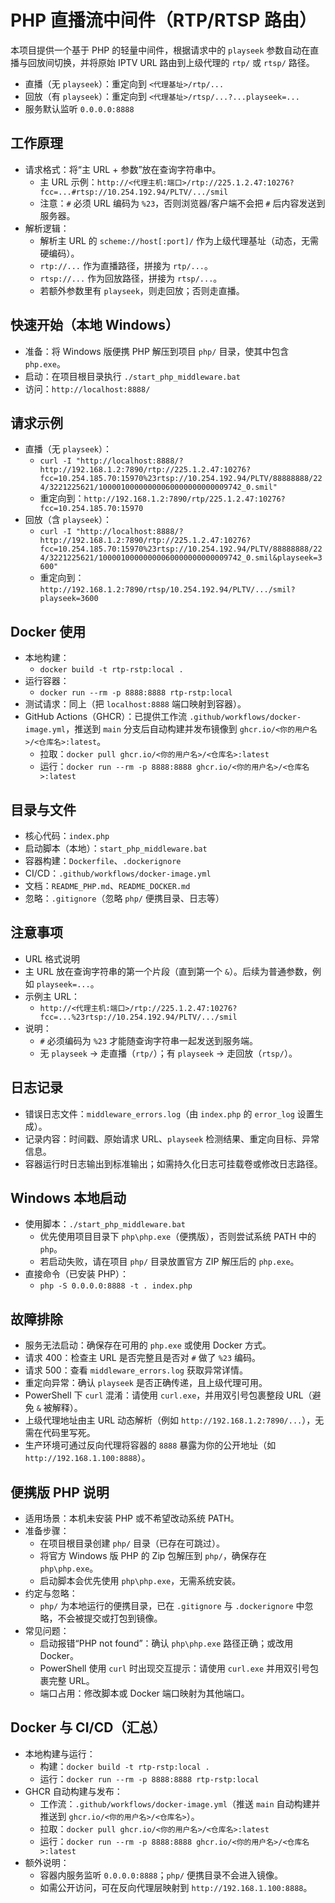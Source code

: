 # PHP 直播流中间件（RTP/RTSP 路由）

本项目提供一个基于 PHP 的轻量中间件，根据请求中的 `playseek` 参数自动在直播与回放间切换，并将原始 IPTV URL 路由到上级代理的 `rtp/` 或 `rtsp/` 路径。

- 直播（无 `playseek`）：重定向到 `<代理基址>/rtp/...`
- 回放（有 `playseek`）：重定向到 `<代理基址>/rtsp/...?...playseek=...`
- 服务默认监听 `0.0.0.0:8888`

## 工作原理
- 请求格式：将“主 URL + 参数”放在查询字符串中。
  - 主 URL 示例：`http://<代理主机:端口>/rtp://225.1.2.47:10276?fcc=...#rtsp://10.254.192.94/PLTV/.../smil`
  - 注意：`#` 必须 URL 编码为 `%23`，否则浏览器/客户端不会把 `#` 后内容发送到服务器。
- 解析逻辑：
  - 解析主 URL 的 `scheme://host[:port]/` 作为上级代理基址（动态，无需硬编码）。
  - `rtp://...` 作为直播路径，拼接为 `rtp/...`。
  - `rtsp://...` 作为回放路径，拼接为 `rtsp/...`。
  - 若额外参数里有 `playseek`，则走回放；否则走直播。

## 快速开始（本地 Windows）
- 准备：将 Windows 版便携 PHP 解压到项目 `php/` 目录，使其中包含 `php.exe`。
- 启动：在项目根目录执行 `./start_php_middleware.bat`
- 访问：`http://localhost:8888/`

## 请求示例
- 直播（无 `playseek`）：
  - `curl -I "http://localhost:8888/?http://192.168.1.2:7890/rtp://225.1.2.47:10276?fcc=10.254.185.70:15970%23rtsp://10.254.192.94/PLTV/88888888/224/3221225621/10000100000000060000000000009742_0.smil"`
  - 重定向到：`http://192.168.1.2:7890/rtp/225.1.2.47:10276?fcc=10.254.185.70:15970`
- 回放（含 `playseek`）：
  - `curl -I "http://localhost:8888/?http://192.168.1.2:7890/rtp://225.1.2.47:10276?fcc=10.254.185.70:15970%23rtsp://10.254.192.94/PLTV/88888888/224/3221225621/10000100000000060000000000009742_0.smil&playseek=3600"`
  - 重定向到：`http://192.168.1.2:7890/rtsp/10.254.192.94/PLTV/.../smil?playseek=3600`

## Docker 使用
- 本地构建：
  - `docker build -t rtp-rstp:local .`
- 运行容器：
  - `docker run --rm -p 8888:8888 rtp-rstp:local`
- 测试请求：同上（把 `localhost:8888` 端口映射到容器）。
- GitHub Actions（GHCR）：已提供工作流 `.github/workflows/docker-image.yml`，推送到 `main` 分支后自动构建并发布镜像到 `ghcr.io/<你的用户名>/<仓库名>:latest`。
  - 拉取：`docker pull ghcr.io/<你的用户名>/<仓库名>:latest`
  - 运行：`docker run --rm -p 8888:8888 ghcr.io/<你的用户名>/<仓库名>:latest`

## 目录与文件
- 核心代码：`index.php`
- 启动脚本（本地）：`start_php_middleware.bat`
- 容器构建：`Dockerfile`、`.dockerignore`
- CI/CD：`.github/workflows/docker-image.yml`
- 文档：`README_PHP.md`、`README_DOCKER.md`
- 忽略：`.gitignore`（忽略 `php/` 便携目录、日志等）

## 注意事项
- URL 格式说明
- 主 URL 放在查询字符串的第一个片段（直到第一个 `&`）。后续为普通参数，例如 `playseek=...`。
- 示例主 URL：
  - `http://<代理主机:端口>/rtp://225.1.2.47:10276?fcc=...%23rtsp://10.254.192.94/PLTV/.../smil`
- 说明：
  - `#` 必须编码为 `%23` 才能随查询字符串一起发送到服务端。
  - 无 `playseek` → 走直播（`rtp/`）；有 `playseek` → 走回放（`rtsp/`）。

## 日志记录
- 错误日志文件：`middleware_errors.log`（由 `index.php` 的 `error_log` 设置生成）。
- 记录内容：时间戳、原始请求 URL、`playseek` 检测结果、重定向目标、异常信息。
- 容器运行时日志输出到标准输出；如需持久化日志可挂载卷或修改日志路径。

## Windows 本地启动
- 使用脚本：`./start_php_middleware.bat`
  - 优先使用项目目录下 `php\php.exe`（便携版），否则尝试系统 PATH 中的 `php`。
  - 若启动失败，请在项目 `php/` 目录放置官方 ZIP 解压后的 `php.exe`。
- 直接命令（已安装 PHP）：
  - `php -S 0.0.0.0:8888 -t . index.php`

## 故障排除
- 服务无法启动：确保存在可用的 `php.exe` 或使用 Docker 方式。
- 请求 400：检查主 URL 是否完整且是否对 `#` 做了 `%23` 编码。
- 请求 500：查看 `middleware_errors.log` 获取异常详情。
- 重定向异常：确认 `playseek` 是否正确传递，且上级代理可用。
- PowerShell 下 `curl` 混淆：请使用 `curl.exe`，并用双引号包裹整段 URL（避免 `&` 被解释）。
- 上级代理地址由主 URL 动态解析（例如 `http://192.168.1.2:7890/...`），无需在代码里写死。
- 生产环境可通过反向代理将容器的 `8888` 暴露为你的公开地址（如 `http://192.168.1.100:8888`）。

## 便携版 PHP 说明
- 适用场景：本机未安装 PHP 或不希望改动系统 PATH。
- 准备步骤：
  - 在项目根目录创建 `php/` 目录（已存在可跳过）。
  - 将官方 Windows 版 PHP 的 Zip 包解压到 `php/`，确保存在 `php\php.exe`。
  - 启动脚本会优先使用 `php\php.exe`，无需系统安装。
- 约定与忽略：
  - `php/` 为本地运行的便携目录，已在 `.gitignore` 与 `.dockerignore` 中忽略，不会被提交或打包到镜像。
- 常见问题：
  - 启动报错“PHP not found”：确认 `php\php.exe` 路径正确；或改用 Docker。
  - PowerShell 使用 `curl` 时出现交互提示：请使用 `curl.exe` 并用双引号包裹完整 URL。
  - 端口占用：修改脚本或 Docker 端口映射为其他端口。

## Docker 与 CI/CD（汇总）
- 本地构建与运行：
  - 构建：`docker build -t rtp-rstp:local .`
  - 运行：`docker run --rm -p 8888:8888 rtp-rstp:local`
- GHCR 自动构建与发布：
  - 工作流：`.github/workflows/docker-image.yml`（推送 `main` 自动构建并推送到 `ghcr.io/<你的用户名>/<仓库名>`）。
  - 拉取：`docker pull ghcr.io/<你的用户名>/<仓库名>:latest`
  - 运行：`docker run --rm -p 8888:8888 ghcr.io/<你的用户名>/<仓库名>:latest`
- 额外说明：
  - 容器内服务监听 `0.0.0.0:8888`；`php/` 便携目录不会进入镜像。
  - 如需公开访问，可在反向代理层映射到 `http://192.168.1.100:8888`。